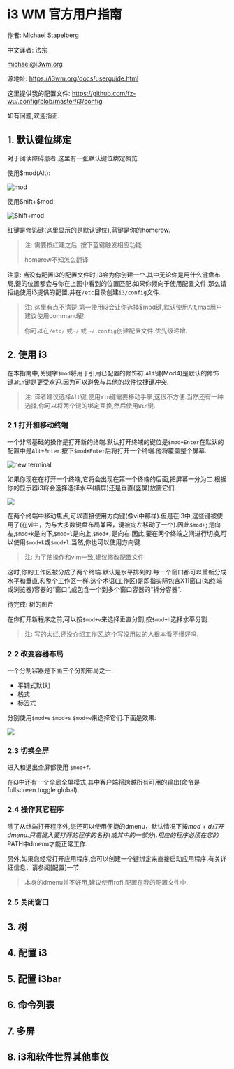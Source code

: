 # i3 WM 官方用户指南

作者: Michael Stapelberg

中文译者: 法宗

michael@i3wm.org

源地址: https://i3wm.org/docs/userguide.html

这里提供我的配置文件: https://github.com/fz-wu/.config/blob/master/i3/config

如有问题,欢迎指正.

##  1. 默认键位绑定

对于阅读障碍患者,这里有一张默认键位绑定概览.

使用$mod(Alt):

![mod](https://i3wm.org/docs/keyboard-layer1.png)

使用Shift+$mod:

![Shift+mod](https://i3wm.org/docs/keyboard-layer2.png)



红键是修饰键(这里显示的是默认键位),蓝键是你的homerow.

> 注: 需要按红建之后, 按下蓝键触发相应功能.
>
> homerow不知怎么翻译

注意: 当没有配置i3的配置文件时,i3会为你创建一个.其中无论你是用什么键盘布局,键的位置都会与你在上图中看到的位置匹配.如果你倾向于使用配置文件,那么请拒绝使用i3提供的配置,并在`/etc`目录创建`i3/config`文件.

> 注: 这里有点不清楚.第一使用i3会让你选择$mod键,默认使用Alt,mac用户建议使用command键.
>
> 你可以在`/etc/` 或`~/` 或 `~/.config`创建配置文件.优先级递增.



## 2. 使用 i3

在本指南中,关键字`$mod`将用于引用已配置的修饰符.`Alt`键(Mod4)是默认的修饰键.`Win`键是更受欢迎.因为可以避免与其他的软件快捷键冲突.

> 注: 译者建议选择`Alt`键,使用`Win`键需要移动手掌,这很不方便.当然还有一种选择,你可以将两个键的绑定互换,然后使用`Win`键.

### 2.1 打开和移动终端

一个非常基础的操作是打开新的终端.默认打开终端的键位是`$mod+Enter`在默认的配置中是`Alt+Enter`.按下`$mod+Enter`后将打开一个终端.他将覆盖整个屏幕.

<img src="https://i3wm.org/docs/single_terminal.png" alt="new terminal"  />

如果你现在在打开一个终端,它将会出现在第一个终端的后面,把屏幕一分为二.根据你的显示器i3将会选择选择水平(横屏)还是垂直(竖屏)放置它们.

![](https://i3wm.org/docs/two_terminals.png)

在两个终端中移动焦点,可以直接使用方向键(像vi中那样).但是在i3中,这些键被使用了(在vi中，为与大多数键盘布局兼容，键被向左移动了一个).因此`$mod+j`是向左,`$mod+k`是向下,`$mod+l`是向上,`$mod+;`是向右.因此,要在两个终端之间进行切换,可以使用`$mod+k`或`$mod+l`.当然,你也可以使用方向键.

> 注: 为了使操作和vim一致,建议修改配置文件

这时,你的工作区被分成了两个终端.默认是水平排列的.每一个窗口都可以重新分成水平和垂直,和整个工作区一样.这个术语(工作区)是即指实际包含X11窗口(如终端或浏览器)容器的“窗口”,或包含一个到多个窗口容器的“拆分容器”.

待完成: 树的图片

在你打开新程序之前,可以按`$mod+v`来选择垂直分割,按`$mod+h`选择水平分割.

> 注: 写的太烂,还没介绍工作区,这个写没用过的人根本看不懂好吗.

### 2.2 改变容器布局

一个分割容器是下面三个分割布局之一:

- 平铺式默认)
- 栈式
- 标签式

分别使用`$mod+e` `$mod+s` `$mod+w`来选择它们.下面是效果:

![](https://i3wm.org/docs/modes.png)

### 2.3 切换全屏

进入和退出全屏都使用 `$mod+f`.

在i3中还有一个全局全屏模式,其中客户端将跨越所有可用的输出(命令是fullscreen toggle global).

### 2.4 操作其它程序

除了从终端打开程序外,您还可以使用便捷的dmenu，默认情况下按$mod+d打开dmenu.只需键入要打开的程序的名称(或其中的一部分).相应的程序必须在您的$PATH中dmenu才能正常工作.


另外,如果您经常打开应用程序,您可以创建一个键绑定来直接启动应用程序.有关详细信息，请参阅[配置]一节.

> 本身的dmenu并不好用,建议使用rofi.配置在我的配置文件中.

### 2.5 关闭窗口





## 3. 树

## 4. 配置 i3

## 5. 配置 i3bar

## 6. 命令列表

## 7. 多屏

## 8. i3和软件世界其他事仪

